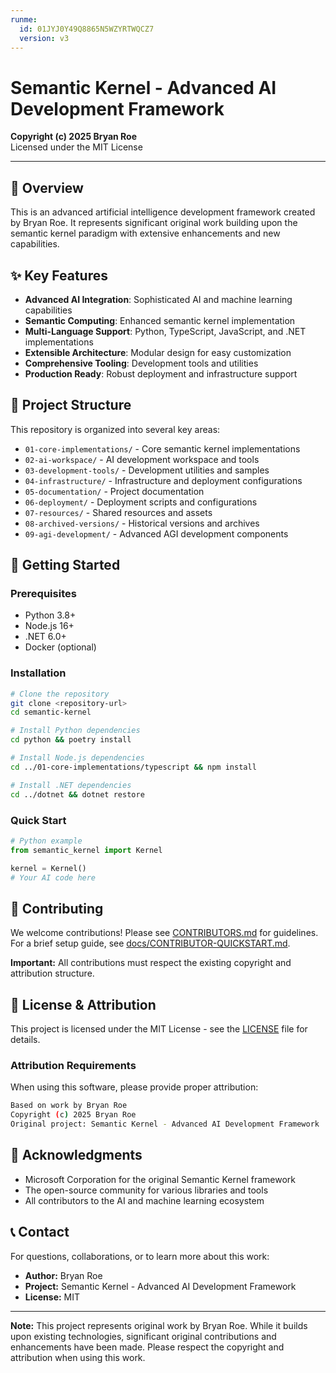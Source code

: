 ```yaml
---
runme:
  id: 01JYJ0Y49Q8865N5WZYRTWQCZ7
  version: v3
---
```


# Semantic Kernel - Advanced AI Development Framework

**Copyright (c) 2025 Bryan Roe**  
Licensed under the MIT License

---

## 🚀 Overview

This is an advanced artificial intelligence development framework created by Bryan Roe. It represents significant original work building upon the semantic kernel paradigm with extensive enhancements and new capabilities.

## ✨ Key Features

- **Advanced AI Integration**: Sophisticated AI and machine learning capabilities
- **Semantic Computing**: Enhanced semantic kernel implementation
- **Multi-Language Support**: Python, TypeScript, JavaScript, and .NET implementations
- **Extensible Architecture**: Modular design for easy customization
- **Comprehensive Tooling**: Development tools and utilities
- **Production Ready**: Robust deployment and infrastructure support

## 📁 Project Structure

This repository is organized into several key areas:

- `01-core-implementations/` - Core semantic kernel implementations
- `02-ai-workspace/` - AI development workspace and tools
- `03-development-tools/` - Development utilities and samples
- `04-infrastructure/` - Infrastructure and deployment configurations
- `05-documentation/` - Project documentation
- `06-deployment/` - Deployment scripts and configurations
- `07-resources/` - Shared resources and assets
- `08-archived-versions/` - Historical versions and archives
- `09-agi-development/` - Advanced AGI development components

## 🚀 Getting Started

### Prerequisites

- Python 3.8+
- Node.js 16+
- .NET 6.0+
- Docker (optional)

### Installation

```bash {"id":"01JYJ0Y49H1P6BXMXV9F12Z6G3"}
# Clone the repository
git clone <repository-url>
cd semantic-kernel

# Install Python dependencies
cd python && poetry install

# Install Node.js dependencies
cd ../01-core-implementations/typescript && npm install

# Install .NET dependencies
cd ../dotnet && dotnet restore
```

### Quick Start

```python {"id":"01JYJ0Y49J0AB60P3EWFEZHSE3"}
# Python example
from semantic_kernel import Kernel

kernel = Kernel()
# Your AI code here
```

## 🤝 Contributing

We welcome contributions! Please see [CONTRIBUTORS.md](CONTRIBUTORS.md) for guidelines.
For a brief setup guide, see [docs/CONTRIBUTOR-QUICKSTART.md](docs/CONTRIBUTOR-QUICKSTART.md).

**Important:** All contributions must respect the existing copyright and attribution structure.

## 📜 License & Attribution

This project is licensed under the MIT License - see the [LICENSE](LICENSE) file for details.

### Attribution Requirements

When using this software, please provide proper attribution:

```sh {"id":"01JYJ0Y49KTTK5M6D1WYG28HAV"}
Based on work by Bryan Roe
Copyright (c) 2025 Bryan Roe
Original project: Semantic Kernel - Advanced AI Development Framework
```

## 🙏 Acknowledgments

- Microsoft Corporation for the original Semantic Kernel framework
- The open-source community for various libraries and tools
- All contributors to the AI and machine learning ecosystem

## 📞 Contact

For questions, collaborations, or to learn more about this work:

- **Author:** Bryan Roe
- **Project:** Semantic Kernel - Advanced AI Development Framework
- **License:** MIT

---

**Note:** This project represents original work by Bryan Roe. While it builds upon existing technologies, significant original contributions and enhancements have been made. Please respect the copyright and attribution when using this work.
